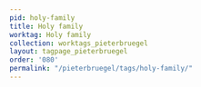 ```yaml
---
pid: holy-family
title: Holy family
worktag: Holy family
collection: worktags_pieterbruegel
layout: tagpage_pieterbruegel
order: '080'
permalink: "/pieterbruegel/tags/holy-family/"
---
```

